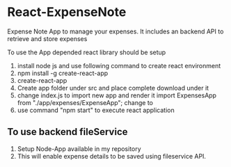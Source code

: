 # React-ExpenseNote
Expense Note App to manage your expenses. It includes an backend API to retrieve and store expenses

To use the App depended react library should be setup
1. install node js and use following command to create react environment
2. npm install -g create-react-app
3. create-react-app  <project-name>
4. Create app folder under src and place complete download under it
5. change index.js to import new app and render it
    import ExpensesApp from "./app/expenses/ExpenseApp";
    change <App/> to <ExpensesApp />
6. use command "npm start" to execute react application

To use backend fileService
-------------------------------------------
1. Setup Node-App available in my repository
2. This will enable expense details to be saved using fileservice API.
